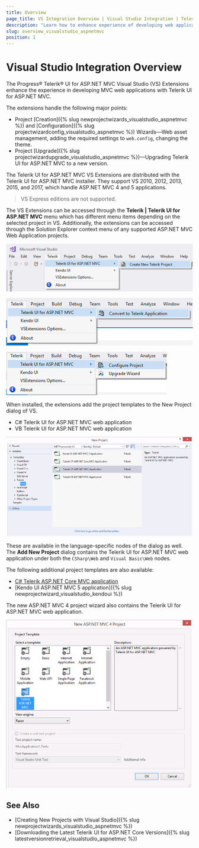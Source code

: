 ```yaml
---
title: Overview
page_title: VS Integration Overview | Visual Studio Integration | Telerik UI for ASP.NET MVC
description: "Learn how to enhance experience of developing web applications with Telerik UI for ASP.NET MVC."
slug: overview_visualstudio_aspnetmvc
position: 1
---
```


# Visual Studio Integration Overview

The Progress&reg; Telerik&reg; UI for ASP.NET MVC Visual Studio (VS) Extensions enhance the experience in developing MVC web applications with Telerik UI for ASP.NET MVC.

The extensions handle the following major points:

* Project [Creation]({% slug newprojectwizards_visualstudio_aspnetmvc %}) and [Configuration]({% slug projectwizardconfig_visualstudio_aspnetmvc %}) Wizards&mdash;Web asset management, adding the required settings to `web.config`, changing the theme.
* Project [Upgrade]({% slug projectwizardupgrade_visualstudio_aspnetmvc %})&mdash;Upgrading Telerik UI for ASP.NET MVC to a new version.

The Telerik UI for ASP.NET MVC VS Extensions are distributed with the Telerik UI for ASP.NET MVC installer. They support VS 2010, 2012, 2013, 2015, and 2017, which handle ASP.NET MVC 4 and 5 applications.

> VS Express editions are not supported.

The VS Extensions can be accessed through the **Telerik | Telerik UI for ASP.NET MVC** menu which has different menu items depending on the selected project in VS. Additionally, the extensions can be accessed through the Solution Explorer context menu of any supported ASP.NET MVC Web Application projects.

![Visual Studio with no selected projects](images/create_menu.png)

![The selected project in VS is a standard ASP.NET MVC 4 or 5 web application](images/convert_menu.png)

![The selected project in VS is a Telerik UI for ASP.NET MVC web application](images/configure_menu.png)

When installed, the extensions add the project templates to the New Project dialog of VS.

* C# Telerik UI for ASP.NET MVC web application
* VB Telerik UI for ASP.NET MVC web application

![The added project templates](images/project_template.png)

These are available in the language-specific nodes of the dialog as well. The **Add New Project** dialog contains the Telerik UI for ASP.NET MVC web application under both the `CSharp\Web` and `Visual Basic\Web` nodes.

The following additional project templates are also available:
* [C# Telerik ASP.NET Core MVC application](http://docs.telerik.com/aspnet-core/introduction)
* [Kendo UI ASP.NET MVC 5 application]({% slug newprojectwizard_visualstudio_kendoui %})

The new ASP.NET MVC 4 project wizard also contains the Telerik UI for ASP.NET MVC web application.

![The MVC wizard](images/mvc_wizard.png)

## See Also

* [Creating New Projects with Visual Studio]({% slug newprojectwizards_visualstudio_aspnetmvc %})
* [Downloading the Latest Telerik UI for ASP.NET Core Versions]({% slug latestversionretrieval_visualstudio_aspnetmvc %})
